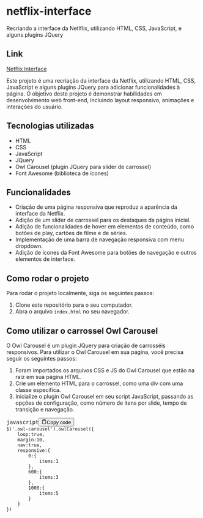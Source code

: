 # netflix-interface
Recriando a interface da Netlflix, utilizando HTML, CSS, JavaScript, e alguns plugins JQuery

## Link
<a href="https://natharaujos.github.io/netflix-interface/">Netflix Interface</a>
  <p>
    Este projeto é uma recriação da interface da Netflix, utilizando HTML, CSS,
    JavaScript e alguns plugins JQuery para adicionar funcionalidades à página.
    O objetivo deste projeto é demonstrar habilidades em desenvolvimento web
    front-end, incluindo layout responsivo, animações e interações do usuário.
  </p>
  <h2>Tecnologias utilizadas</h2>
  <ul>
    <li>HTML</li>
    <li>CSS</li>
    <li>JavaScript</li>
    <li>JQuery</li>
    <li>Owl Carousel (plugin JQuery para slider de carrossel)</li>
    <li>Font Awesome (biblioteca de ícones)</li>
  </ul>
  <h2>Funcionalidades</h2>
  <ul>
    <li>
      Criação de uma página responsiva que reproduz a aparência da interface da
      Netflix.
    </li>
    <li>
      Adição de um slider de carrossel para os destaques da página inicial.
    </li>
    <li>
      Adição de funcionalidades de hover em elementos de conteúdo, como botões
      de play, cartões de filme e de séries.
    </li>
    <li>
      Implementação de uma barra de navegação responsiva com menu dropdown.
    </li>
    <li>
      Adição de ícones da Font Awesome para botões de navegação e outros
      elementos de interface.
    </li>
  </ul>
  <h2>Como rodar o projeto</h2>
  <p>Para rodar o projeto localmente, siga os seguintes passos:</p>
  <ol>
    <li>Clone este repositório para o seu computador.</li>
    <li>Abra o arquivo <code>index.html</code> no seu navegador.</li>
  </ol>
  <h2>Como utilizar o carrossel Owl Carousel</h2>
  <p>
    O Owl Carousel é um plugin JQuery para criação de carrosséis responsivos.
    Para utilizar o Owl Carousel em sua página, você precisa seguir os seguintes
    passos:
  </p>
  <ol>
    <li>Foram importados os arquivos CSS e JS do Owl Carousel que estão na raiz em sua página HTML.</li>
    <li>
      Crie um elemento HTML para o carrossel, como uma div com uma classe
      específica.
    </li>
    <li>
      Inicialize o plugin Owl Carousel em seu script JavaScript, passando as
      opções de configuração, como número de itens por slide, tempo de transição
      e navegação.
    </li>
  </ol>
  <pre><div class="bg-black mb-4 rounded-md"><div class="flex items-center relative text-gray-200 bg-gray-800 px-4 py-2 text-xs font-sans"><span class="">javascript</span><button class="flex ml-auto gap-2"><svg stroke="currentColor" fill="none" stroke-width="2" viewBox="0 0 24 24" stroke-linecap="round" stroke-linejoin="round" class="h-4 w-4" height="1em" width="1em" xmlns="http://www.w3.org/2000/svg"><path d="M16 4h2a2 2 0 0 1 2 2v14a2 2 0 0 1-2 2H6a2 2 0 0 1-2-2V6a2 2 0 0 1 2-2h2"></path><rect x="8" y="2" width="8" height="4" rx="1" ry="1"></rect></svg>Copy code</button></div><div class="p-4 overflow-y-auto"><code class="!whitespace-pre hljs language-javascript">$(<span class="hljs-string">'.owl-carousel'</span>).<span class="hljs-title function_">owlCarousel</span>({
    <span class="hljs-attr">loop</span>:<span class="hljs-literal">true</span>,
    <span class="hljs-attr">margin</span>:<span class="hljs-number">10</span>,
    <span class="hljs-attr">nav</span>:<span class="hljs-literal">true</span>,
    <span class="hljs-attr">responsive</span>:{
        <span class="hljs-number">0</span>:{
            <span class="hljs-attr">items</span>:<span class="hljs-number">1</span>
        },
        <span class="hljs-number">600</span>:{
            <span class="hljs-attr">items</span>:<span class="hljs-number">3</span>
        },
        <span class="hljs-number">1000</span>:{
            <span class="hljs-attr">items</span>:<span class="hljs-number">5</span>
        }
    }
})
</code></div></div></pre>

